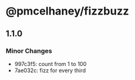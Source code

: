 # @pmcelhaney/fizzbuzz

## 1.1.0

### Minor Changes

- 997c3f5: count from 1 to 100
- 7ae032c: fizz for every third
